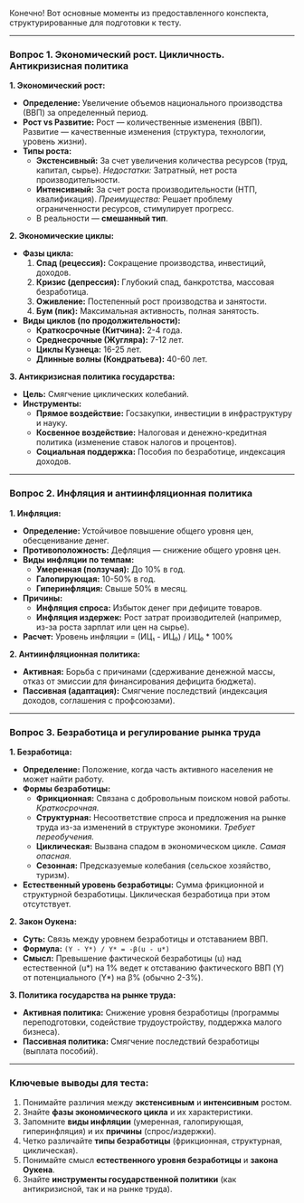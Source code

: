 Конечно! Вот основные моменты из предоставленного конспекта, структурированные для подготовки к тесту.

---

### **Вопрос 1. Экономический рост. Цикличность. Антикризисная политика**

**1. Экономический рост:**
*   **Определение:** Увеличение объемов национального производства (ВВП) за определенный период.
*   **Рост vs Развитие:** Рост — количественные изменения (ВВП). Развитие — качественные изменения (структура, технологии, уровень жизни).
*   **Типы роста:**
    *   **Экстенсивный:** За счет увеличения количества ресурсов (труд, капитал, сырье). *Недостатки:* Затратный, нет роста производительности.
    *   **Интенсивный:** За счет роста производительности (НТП, квалификация). *Преимущества:* Решает проблему ограниченности ресурсов, стимулирует прогресс.
    *   В реальности — **смешанный тип**.

**2. Экономические циклы:**
*   **Фазы цикла:**
    1.  **Спад (рецессия):** Сокращение производства, инвестиций, доходов.
    2.  **Кризис (депрессия):** Глубокий спад, банкротства, массовая безработица.
    3.  **Оживление:** Постепенный рост производства и занятости.
    4.  **Бум (пик):** Максимальная активность, полная занятость.
*   **Виды циклов (по продолжительности):**
    *   **Краткосрочные (Китчина):** 2-4 года.
    *   **Среднесрочные (Жугляра):** 7-12 лет.
    *   **Циклы Кузнеца:** 16-25 лет.
    *   **Длинные волны (Кондратьева):** 40-60 лет.

**3. Антикризисная политика государства:**
*   **Цель:** Смягчение циклических колебаний.
*   **Инструменты:**
    *   **Прямое воздействие:** Госзакупки, инвестиции в инфраструктуру и науку.
    *   **Косвенное воздействие:** Налоговая и денежно-кредитная политика (изменение ставок налогов и процентов).
    *   **Социальная поддержка:** Пособия по безработице, индексация доходов.

---

### **Вопрос 2. Инфляция и антиинфляционная политика**

**1. Инфляция:**
*   **Определение:** Устойчивое повышение общего уровня цен, обесценивание денег.
*   **Противоположность:** Дефляция — снижение общего уровня цен.
*   **Виды инфляции по темпам:**
    *   **Умеренная (ползучая):** До 10% в год.
    *   **Галопирующая:** 10-50% в год.
    *   **Гиперинфляция:** Свыше 50% в месяц.
*   **Причины:**
    *   **Инфляция спроса:** Избыток денег при дефиците товаров.
    *   **Инфляция издержек:** Рост затрат производителей (например, из-за роста зарплат или цен на сырье).
*   **Расчет:** Уровень инфляции = (ИЦ₁ - ИЦ₀) / ИЦ₀ * 100%

**2. Антиинфляционная политика:**
*   **Активная:** Борьба с причинами (сдерживание денежной массы, отказ от эмиссии для финансирования дефицита бюджета).
*   **Пассивная (адаптация):** Смягчение последствий (индексация доходов, соглашения с профсоюзами).

---

### **Вопрос 3. Безработица и регулирование рынка труда**

**1. Безработица:**
*   **Определение:** Положение, когда часть активного населения не может найти работу.
*   **Формы безработицы:**
    *   **Фрикционная:** Связана с добровольным поиском новой работы. *Краткосрочная.*
    *   **Структурная:** Несоответствие спроса и предложения на рынке труда из-за изменений в структуре экономики. *Требует переобучения.*
    *   **Циклическая:** Вызвана спадом в экономическом цикле. *Самая опасная.*
    *   **Сезонная:** Предсказуемые колебания (сельское хозяйство, туризм).
*   **Естественный уровень безработицы:** Сумма фрикционной и структурной безработицы. Циклическая безработица при этом отсутствует.

**2. Закон Оукена:**
*   **Суть:** Связь между уровнем безработицы и отставанием ВВП.
*   **Формула:** `(Y - Y*) / Y* = -β(u - u*)`
*   **Смысл:** Превышение фактической безработицы (u) над естественной (u*) на 1% ведет к отставанию фактического ВВП (Y) от потенциального (Y*) на β% (обычно 2-3%).

**3. Политика государства на рынке труда:**
*   **Активная политика:** Снижение уровня безработицы (программы переподготовки, содействие трудоустройству, поддержка малого бизнеса).
*   **Пассивная политика:** Смягчение последствий безработицы (выплата пособий).

---

### **Ключевые выводы для теста:**

1.  Понимайте различия между **экстенсивным** и **интенсивным** ростом.
2.  Знайте **фазы экономического цикла** и их характеристики.
3.  Запомните **виды инфляции** (умеренная, галопирующая, гиперинфляция) и их **причины** (спрос/издержки).
4.  Четко различайте **типы безработицы** (фрикционная, структурная, циклическая).
5.  Понимайте смысл **естественного уровня безработицы** и **закона Оукена**.
6.  Знайте **инструменты государственной политики** (как антикризисной, так и на рынке труда).
